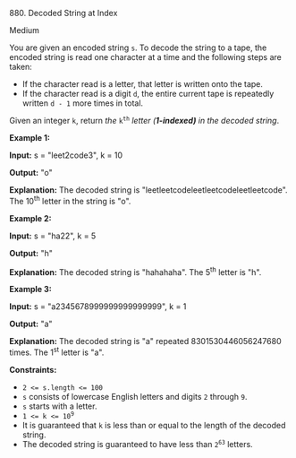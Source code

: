 880\. Decoded String at Index

Medium

You are given an encoded string `s`. To decode the string to a tape, the encoded string is read one character at a time and the following steps are taken:

*   If the character read is a letter, that letter is written onto the tape.
*   If the character read is a digit `d`, the entire current tape is repeatedly written `d - 1` more times in total.

Given an integer `k`, return _the_ <code>k<sup>th</sup></code> _letter (**1-indexed)** in the decoded string_.

**Example 1:**

**Input:** s = "leet2code3", k = 10

**Output:** "o"

**Explanation:** The decoded string is "leetleetcodeleetleetcodeleetleetcode". The 10<sup>th</sup> letter in the string is "o".

**Example 2:**

**Input:** s = "ha22", k = 5

**Output:** "h"

**Explanation:** The decoded string is "hahahaha". The 5<sup>th</sup> letter is "h".

**Example 3:**

**Input:** s = "a2345678999999999999999", k = 1

**Output:** "a"

**Explanation:** The decoded string is "a" repeated 8301530446056247680 times. The 1<sup>st</sup> letter is "a".

**Constraints:**

*   `2 <= s.length <= 100`
*   `s` consists of lowercase English letters and digits `2` through `9`.
*   `s` starts with a letter.
*   <code>1 <= k <= 10<sup>9</sup></code>
*   It is guaranteed that `k` is less than or equal to the length of the decoded string.
*   The decoded string is guaranteed to have less than <code>2<sup>63</sup></code> letters.